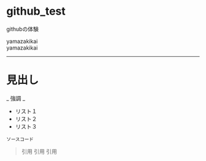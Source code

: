 # github_test
githubの体験


yamazakikai  
yamazakikai  

---

# 見出し

_ 強調 _

* リスト１
* リスト２
* リスト３

`ソースコード`

> 引用
> 引用
> 引用
